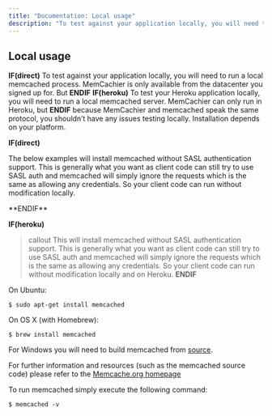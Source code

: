 ```yaml
---
title: "Documentation: Local usage"
description: "To test against your application locally, you will need to run a local memcached process."
---
```


## Local usage

**IF(direct)**
To test against your application locally, you will need to run a local
memcached process. MemCachier is only available from the datacenter you signed
up for. But
**ENDIF**
**IF(heroku)**
To test your Heroku application locally, you will need to run a local
memcached server. MemCachier can only run in Heroku, but
**ENDIF**
because MemCachier and memcached speak the same protocol, you
shouldn’t have any issues testing locally. Installation depends on your
platform.

**IF(direct)**
<p class="alert alert-info">
The below examples will install memcached without
SASL authentication support. This is generally what you want as client code can
still try to use SASL auth and memcached will simply ignore the requests which
is the same as allowing any credentials. So your client code can run without
modification locally.
</p>
**ENDIF**

**IF(heroku)**
>callout
>This will install memcached without SASL authentication support. This is
>generally what you want as client code can still try to use SASL auth and
>memcached will simply ignore the requests which is the same as allowing any
>credentials. So your client code can run without modification locally and on
>Heroku.
**ENDIF**

On Ubuntu:

```term
$ sudo apt-get install memcached
```

On OS X (with Homebrew):

```term
$ brew install memcached
```

For Windows you will need to build memcached from
[source](https://github.com/memcached/memcached).

For further information and resources (such as the memcached source code)
please refer to the [Memcache.org homepage](http://memcached.org)

To run memcached simply execute the following command:

```term
$ memcached -v
```
